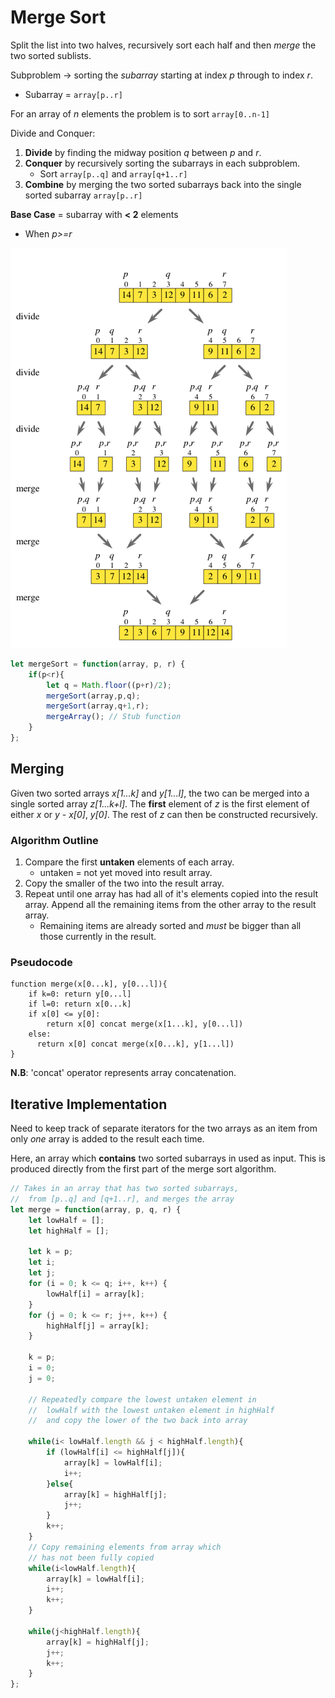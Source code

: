 # Merge Sort
Split the list into two halves, recursively sort each half and then *merge* the two sorted sublists.

Subproblem -> sorting the *subarray* starting at index *p* through to index *r*.
* Subarray = `array[p..r]`

For an array of *n* elements the problem is to sort `array[0..n-1]`

Divide and Conquer:
1. **Divide** by finding the midway position *q* between *p* and *r*.
2. **Conquer** by recursively sorting the subarrays in each subproblem.
    * Sort `array[p..q]` and `array[q+1..r]`
3. **Combine** by merging the two sorted subarrays back into the single sorted subarray `array[p..r]`

**Base Case** = subarray with **< 2** elements
* When *p>=r*

![](../images/2017-09-02-08-47-29.png)

```Javascript
let mergeSort = function(array, p, r) {
    if(p<r){
        let q = Math.floor((p+r)/2);
        mergeSort(array,p,q);
        mergeSort(array,q+1,r);
        mergeArray(); // Stub function
    }
};
```
## Merging
Given two sorted arrays *x[1...k]* and *y[1...l]*, the two can be merged into a single sorted array *z[1...k+l]*. The **first** element of *z* is the first element of either *x* or *y* - *x[0]*, *y[0]*. The rest of *z* can then be constructed recursively.

### Algorithm Outline
1. Compare the first **untaken** elements of each array.
    * untaken = not yet moved into result array.
2. Copy the smaller of the two into the result array.
3. Repeat until one array has had all of it's elements copied into the result array. Append all the remaining items from the other array to the result array.
    * Remaining items are already sorted and *must* be bigger than all those currently in the result.

### Pseudocode
```
function merge(x[0...k], y[0...l]){
    if k=0: return y[0...l]
    if l=0: return x[0...k]
    if x[0] <= y[0]:
        return x[0] concat merge(x[1...k], y[0...l])
    else:
      return x[0] concat merge(x[0...k], y[1...l])
}
```
**N.B**: 'concat' operator represents array concatenation.


## Iterative Implementation
Need to keep track of separate iterators for the two arrays as an item from only *one* array is added to the result each time.

Here, an array which **contains** two sorted subarrays in used as input. This is produced directly from the first part of the merge sort algorithm.

```Javascript
// Takes in an array that has two sorted subarrays,
//  from [p..q] and [q+1..r], and merges the array
let merge = function(array, p, q, r) {
    let lowHalf = [];
    let highHalf = [];

    let k = p;
    let i;
    let j;
    for (i = 0; k <= q; i++, k++) {
        lowHalf[i] = array[k];
    }
    for (j = 0; k <= r; j++, k++) {
        highHalf[j] = array[k];
    }
    
    k = p;
    i = 0;
    j = 0;
    
    // Repeatedly compare the lowest untaken element in
    //  lowHalf with the lowest untaken element in highHalf
    //  and copy the lower of the two back into array
    
    while(i< lowHalf.length && j < highHalf.length){
        if (lowHalf[i] <= highHalf[j]){
            array[k] = lowHalf[i];
            i++;
        }else{
            array[k] = highHalf[j];
            j++;
        }
        k++;
    }
    // Copy remaining elements from array which 
    // has not been fully copied
    while(i<lowHalf.length){
        array[k] = lowHalf[i];
        i++;
        k++;
    }
    
    while(j<highHalf.length){
        array[k] = highHalf[j];
        j++;
        k++;
    }
};
```